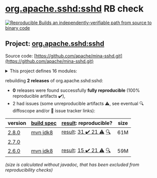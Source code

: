 [org.apache.sshd:sshd](https://search.maven.org/artifact/org.apache.sshd/sshd/) RB check
=======

[![Reproducible Builds](https://reproducible-builds.org/images/logos/rb.svg) an independently-verifiable path from source to binary code](https://reproducible-builds.org/)

## Project: [org.apache.sshd:sshd](https://search.maven.org/artifact/org.apache.sshd/sshd/)

Source code: [https://github.com/apache/mina-sshd.git](https://github.com/apache/mina-sshd.git)

<details><summary>This project defines 16 modules:</summary>

* [org.apache.sshd:apache-sshd](https://search.maven.org/artifact/org.apache.sshd/apache-sshd/)
* [org.apache.sshd:sshd](https://search.maven.org/artifact/org.apache.sshd/sshd/)
* [org.apache.sshd:sshd-cli](https://search.maven.org/artifact/org.apache.sshd/sshd-cli/)
* [org.apache.sshd:sshd-common](https://search.maven.org/artifact/org.apache.sshd/sshd-common/)
* [org.apache.sshd:sshd-contrib](https://search.maven.org/artifact/org.apache.sshd/sshd-contrib/)
* [org.apache.sshd:sshd-core](https://search.maven.org/artifact/org.apache.sshd/sshd-core/)
* [org.apache.sshd:sshd-git](https://search.maven.org/artifact/org.apache.sshd/sshd-git/)
* [org.apache.sshd:sshd-ldap](https://search.maven.org/artifact/org.apache.sshd/sshd-ldap/)
* [org.apache.sshd:sshd-mina](https://search.maven.org/artifact/org.apache.sshd/sshd-mina/)
* [org.apache.sshd:sshd-netty](https://search.maven.org/artifact/org.apache.sshd/sshd-netty/)
* [org.apache.sshd:sshd-openpgp](https://search.maven.org/artifact/org.apache.sshd/sshd-openpgp/)
* [org.apache.sshd:sshd-osgi](https://search.maven.org/artifact/org.apache.sshd/sshd-osgi/)
* [org.apache.sshd:sshd-putty](https://search.maven.org/artifact/org.apache.sshd/sshd-putty/)
* [org.apache.sshd:sshd-scp](https://search.maven.org/artifact/org.apache.sshd/sshd-scp/)
* [org.apache.sshd:sshd-sftp](https://search.maven.org/artifact/org.apache.sshd/sshd-sftp/)
* [org.apache.sshd:sshd-spring-sftp](https://search.maven.org/artifact/org.apache.sshd/sshd-spring-sftp/)
</details>

rebuilding **2 releases** of org.apache.sshd:sshd:
- **0** releases were found successfully **fully reproducible** (100% reproducible artifacts :heavy_check_mark:),
- 2 had issues (some unreproducible artifacts :warning:, see eventual :mag: diffoscope and/or :memo: issue tracker links):

| version | [build spec](/BUILDSPEC.md) | [result](https://reproducible-builds.org/docs/jvm/): reproducible? | size |
| -- | --------- | ------ | -- |
| [2.8.0](https://search.maven.org/artifact/org.apache.sshd/sshd/2.8.0/pom) | [mvn jdk8](sshd-2.8.0.buildspec) | [result](sshd-2.8.0.buildinfo): [31 :heavy_check_mark:  21 :warning:](sshd-2.8.0.buildcompare) [:mag:](sshd-2.8.0.diffoscope) | 61M |
| [2.7.0](https://search.maven.org/artifact/org.apache.sshd/sshd/2.7.0/pom) | | | |
| [2.6.0](https://search.maven.org/artifact/org.apache.sshd/sshd/2.6.0/pom) | [mvn jdk8](sshd-2.6.0.buildspec) | [result](sshd-2.6.0.buildinfo): [15 :heavy_check_mark:  21 :warning:](sshd-2.6.0.buildcompare) [:mag:](sshd-2.6.0.diffoscope) | 59M |

<i>(size is calculated without javadoc, that has been excluded from reproducibility checks)</i>
